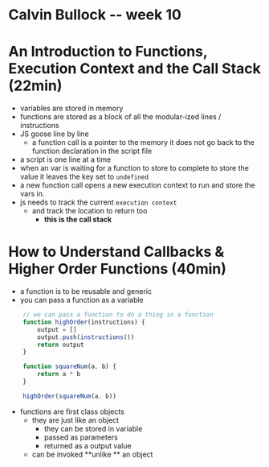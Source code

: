 # Calvin Bullock -- week 10

# An Introduction to Functions, Execution Context and the Call Stack (22min)
- variables are stored in memory
- functions are stored as a block of all the modular-ized lines / instructions
- JS goose line by line
    - a function call is a pointer to the memory it does not go back to the function declaration in the script file
- a script is one line at a time
- when an var is waiting for a function to store to complete to store the value it leaves the key set to `undefined`
- a new function call opens a new execution context to run and store the vars in.
- js needs to track the current `execution context`
    - and track the location to return too
        - **this is the call stack**

# How to Understand Callbacks & Higher Order Functions (40min)
- a function is to be reusable and generic
- you can pass a function as a variable
```js
    // we can pass a function to do a thing in a function
    function highOrder(instructions) {
        output = []
        output.push(instructions())
        return output
    }

    function squareNum(a, b) {
        return a * b
    }

    highOrder(squareNum(a, b))
```
- functions are first class objects
    - they are just like an object
        - they can be stored in variable
        - passed as parameters
        - returned as a output value
    - can be invoked **unlike ** an object
